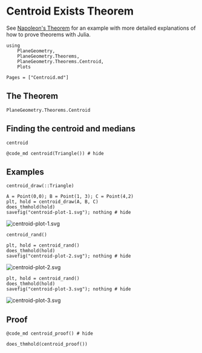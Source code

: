 # Centroid Exists Theorem

See [Napoleon's Theorem](Napoleon.md) for an example with more detailed explanations of how to prove
theorems with Julia.

```@setup 1
using 
    PlaneGeometry, 
    PlaneGeometry.Theorems, 
    PlaneGeometry.Theorems.Centroid,
    Plots
```

```@contents
Pages = ["Centroid.md"]
```

## The Theorem

```@docs
PlaneGeometry.Theorems.Centroid
```

## Finding the centroid and medians

```@docs
centroid
```
```@example 1
@code_md centroid(Triangle()) # hide
```

## Examples

```@docs
centroid_draw(::Triangle)
```

```@example 1
A = Point(0,0); B = Point(1, 3); C = Point(4,2)
plt, hold = centroid_draw(A, B, C)
does_thmhold(hold)
savefig("centroid-plot-1.svg"); nothing # hide
```

![centroid-plot-1.svg](centroid-plot-1.svg)

```@docs
centroid_rand()
```

```@example 1
plt, hold = centroid_rand()
does_thmhold(hold)
savefig("centroid-plot-2.svg"); nothing # hide
```
![centroid-plot-2.svg](centroid-plot-2.svg)

```@example 1
plt, hold = centroid_rand()
does_thmhold(hold)
savefig("centroid-plot-3.svg"); nothing # hide
```
![centroid-plot-3.svg](centroid-plot-3.svg)

## Proof

```@example 1
@code_md centroid_proof() # hide
```

```@example 1
does_thmhold(centroid_proof())
```
